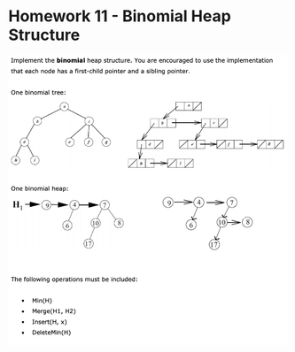 # Homework 11 - Binomial Heap Structure

<p align="center">
<img src="homework_11.png" width="760">
</p>
